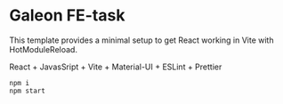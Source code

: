 # Galeon FE-task

This template provides a minimal setup to get React working in Vite with HotModuleReload.

React + JavasSript + Vite + Material-UI + ESLint + Prettier

```
npm i
npm start
```
